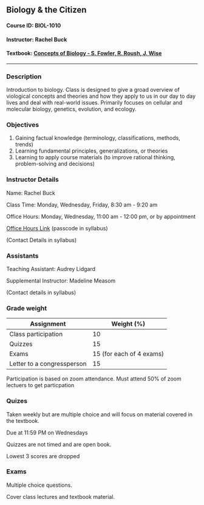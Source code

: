 ## Biology & the Citizen

#### Course ID: BIOL-1010

#### Instructor: Rachel Buck

#### Textbook: [Concepts of Biology - S. Fowler, R. Roush, J. Wise](https://openstax.org/books/concepts-biology/pages/1-introduction)



---

### Description

Introduction to biology. Class is designed to give a groad overview of viological concepts and theories and how they apply to us in our day to day lives and deal with real-world issues. Primarily focuses on cellular and molecular biology, genetics, evolution, and ecology. 



### Objectives

1. Gaining factual knowledge (terminology, classifications, methods, trends)
2. Learning fundamental principles, generalizations, or theories
3. Learning to apply course materials (to improve rational thinking, problem-solving and decisions)



### Instructor Details

Name: Rachel Buck

Class Time: Monday, Wednesday, Friday, 8:30 am - 9:20 am

Office Hours: Monday, Wednesday, 11:00 am - 12:00 pm, or by appointment

[Office Hours Link](https://usu-edu.zoom.us/j/89382588432?pwd=M0prUFFoV0xvWFFLRTdXcDNjNG1NQT09) (passcode in syllabus)

(Contact Details in syllabus)



### Assistants

Teaching Assistant: Audrey Lidgard 

Supplemental Instructor: Madeline Measom 

(Contact details in syllabus)



### Grade weight

| Assignment                 | Weight (%)               |
| -------------------------- | ------------------------ |
| Class participation        | 10                       |
| Quizzes                    | 15                       |
| Exams                      | 15 (for each of 4 exams) |
| Letter to a congressperson | 15                       |

Participation is based on zoom attendance. Must attend 50% of zoom lectuers to get particpation 



### Quizes

Taken weekly but are multiple choice and will focus on material covered in the textbook. 

Due at 11:59 PM on Wednesdays

Quizzes are not timed and are open book. 

Lowest 3 scores are dropped



### Exams

Multiple choice questions. 

Cover class lectures and textbook material.



